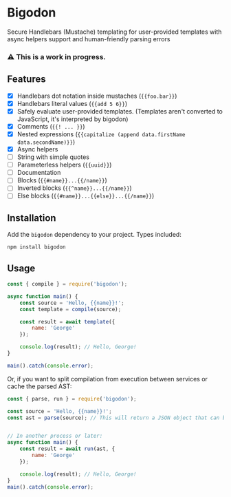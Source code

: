 # Bigodon
Secure Handlebars (Mustache) templating for user-provided templates with async helpers support and human-friendly parsing errors

### ⚠️ This is a work in progress.

## Features
- [x] Handlebars dot notation inside mustaches (`{{foo.bar}}`)
- [x] Handlebars literal values (`{{add 5 6}}`)
- [x] Safely evaluate user-provided templates. (Templates aren't converted to JavaScript, it's interpreted by bigodon)
- [x] Comments (`{{! ... }}`)
- [x] Nested expressions (`{{capitalize (append data.firstName data.secondName)}}`)
- [x] Async helpers
- [ ] String with simple quotes
- [ ] Parameterless helpers (`{{uuid}}`)
- [ ] Documentation
- [ ] Blocks (`{{#name}}...{{/name}}`)
- [ ] Inverted blocks (`{{^name}}...{{/name}}`)
- [ ] Else blocks (`{{#name}}...{{else}}...{{/name}}`)

## Installation

Add the `bigodon` dependency to your project. Types included:
```shell
npm install bigodon
```

## Usage

```javascript
const { compile } = require('bigodon');

async function main() {
    const source = 'Hello, {{name}}!';
    const template = compile(source);

    const result = await template({
        name: 'George'
    });

    console.log(result); // Hello, George!
}

main().catch(console.error);
```

Or, if you want to split compilation from execution between services or cache the parsed AST:
```javascript
const { parse, run } = require('bigodon');

const source = 'Hello, {{name}}!';
const ast = parse(source); // This will return a JSON object that can be persisted for later usage


// In another process or later:
async function main() {
    const result = await run(ast, {
        name: 'George'
    });

    console.log(result); // Hello, George!
}
main().catch(console.error);
```
